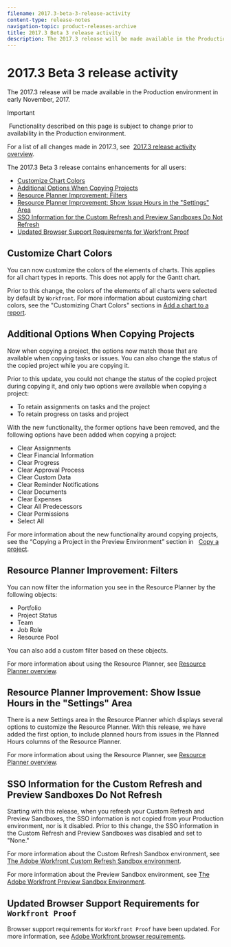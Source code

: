 ```yaml
---
filename: 2017.3-beta-3-release-activity
content-type: release-notes
navigation-topic: product-releases-archive
title: 2017.3 Beta 3 release activity
description: The 2017.3 release will be made available in the Production environment in early November, 2017.
---
```


# 2017.3 Beta 3 release activity

The 2017.3 release&nbsp;will be made available in&nbsp;the Production environment in early November, 2017.

>[!IMPORTANT]
>
>&nbsp;Functionality described on this page is subject to change prior to availability in the Production environment.

For a list of all changes made in 2017.3, see&nbsp; [2017.3 release activity overview](../../../../product-announcements/product-releases/quarterly-release-archive/2017.3-release-activity/2017.3-release-activity-overview.md).

The 2017.3 Beta 3 release contains enhancements for all&nbsp;users:

* [Customize Chart Colors](#customize-chart-colors) 
* [Additional Options When Copying Projects](#additional-options-when-copying-projects) 
* [Resource Planner Improvement: Filters](#resource-planner-improvement-filters) 
* [Resource Planner Improvement: Show Issue Hours in the "Settings" Area](#resource-planner-improvement-show-issue-hours-in-settings) 
* [SSO Information for the Custom Refresh and Preview Sandboxes Do Not Refresh](#sso-information-for-custom-refresh-sandboxes-does-not-refresh) 
* [Updated Browser Support Requirements for Workfront Proof](#updated-browser-support-requirements-for-workfront-proof)

## Customize Chart Colors

You can now&nbsp;customize the colors of the elements of charts. This applies for all chart types in reports. This does not apply for the Gantt chart.

Prior to this change, the colors of the elements of all charts were selected by default by `Workfront`. For more information about customizing chart colors, see the "Customizing Chart Colors" sections in [Add a chart to a report](../../../../reports-and-dashboards/reports/creating-and-managing-reports/add-chart-report.md).

## Additional Options When&nbsp;Copying Projects

Now when copying a project, the options now match those that are available when copying tasks or issues. You can also change the status of the copied project while you are copying it.

Prior to this update, you could not change the status of the copied project during copying it, and only two options were available when copying a project:

* To retain assignments on tasks and the project
* To retain progress on tasks and project

With the new functionality, the former options have been removed, and the following options have been added when copying a project:

* Clear Assignments
* Clear Financial Information
* Clear Progress
* Clear Approval Process
* Clear Custom Data
* Clear Reminder Notifications
* Clear Documents
* Clear Expenses
* Clear All Predecessors
* Clear Permissions
* Select All

For more information about the new functionality around copying projects, see the “Copying a Project in the Preview Environment” section in &nbsp; [Copy a project](../../../../manage-work/projects/manage-projects/copy-project.md).

## Resource Planner Improvement: Filters

You can now&nbsp;filter the information you see in the Resource Planner by the following objects:

* Portfolio
* Project Status
* Team
* Job Role
* Resource Pool

You can also add a custom filter based on these objects.

For more information about using the Resource Planner, see [Resource Planner overview](../../../../resource-mgmt/resource-planning/get-started-resource-planner.md).&nbsp;

## Resource Planner Improvement: Show Issue Hours in the "Settings" Area

There is&nbsp;a new Settings area in the Resource Planner which displays several options to customize the Resource Planner. With this release, we have added the first option, to include planned hours from issues in the Planned Hours columns of the Resource Planner.

For more information about using the Resource Planner, see [Resource Planner overview](../../../../resource-mgmt/resource-planning/get-started-resource-planner.md).

## SSO Information for the Custom Refresh and Preview Sandboxes Do Not Refresh

Starting with this release, when you refresh your Custom Refresh and Preview Sandboxes, the SSO information is not copied from your Production environment, nor is it disabled. Prior to this change, the SSO information in the Custom Refresh and Preview Sandboxes was disabled and set to "None."

For more information about the Custom Refresh Sandbox environment, see [The Adobe Workfront Custom Refresh Sandbox environment](../../../../administration-and-setup/set-up-workfront/workfront-testing-environments/wf-custom-refresh-sandbox-environment.md).

For more information about the Preview Sandbox environment, see [The Adobe Workfront Preview Sandbox Environment](../../../../administration-and-setup/set-up-workfront/workfront-testing-environments/wf-preview-sandbox-environment.md).

## Updated Browser Support Requirements for `Workfront Proof`

Browser support requirements for `Workfront Proof` have&nbsp;been updated. For more information, see [Adobe Workfront browser requirements](../../../../workfront-basics/workfront-browser-requirements.md).

